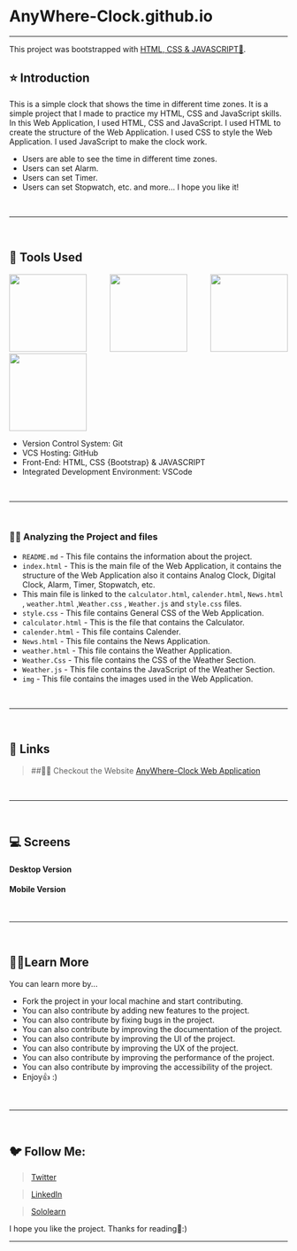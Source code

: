 <!-- Created by ★ Hemant ★ -->
# AnyWhere-Clock.github.io
<hr/>

This project was bootstrapped with [HTML, CSS & JAVASCRIPT🚀](https://github.com/facebook/create-react-app).
<br/>

## ⭐ Introduction

This is a simple clock that shows the time in different time zones. It is a simple project that I made to practice my HTML, CSS and JavaScript skills.
<br/>
In this Web Application, I used HTML, CSS and JavaScript. I used HTML to create the structure of the Web Application. I used CSS to style the Web Application. I used JavaScript to make the clock work.

- Users are able to see the time in different time zones.
- Users can set Alarm.
- Users can set Timer.
- Users can set Stopwatch, etc.
and more...
I hope you like it!
<br/>
<hr/>
<br/>

## 🔨 Tools Used

<p align="justify">
<img height="140" width="140" src="https://www.w3.org/html/logo/downloads/HTML5_Logo_256.png">
<img height="140" width="140" src="https://logodix.com/logo/470309.png">
<img height="140" width="140" src="https://cdn-icons-png.flaticon.com/512/5968/5968292.png">
<img height="140" width="140" src="https://code.visualstudio.com/assets/apple-touch-icon.png">
</p>

-  Version Control System: Git
-  VCS Hosting: GitHub
-  Front-End: HTML, CSS {Bootstrap} & JAVASCRIPT
-  Integrated Development Environment: VSCode
<br/>
<hr/>
<br/>

### 👨‍💻 Analyzing the Project and files

- `README.md` - This file contains the information about the project.
- `index.html` - This is the main file of the Web Application, it contains the structure of the Web Application also it contains Analog Clock, Digital Clock, Alarm, Timer, Stopwatch, etc.
- This main file is linked to the `calculator.html`, `calender.html`, `News.html` , `weather.html` ,`Weather.css` , `Weather.js` and `style.css` files.
- `style.css` - This file contains General CSS of the Web Application.
- `calculator.html` - This is the file that contains the Calculator.
- `calender.html` - This file contains Calender.
- `News.html` - This file contains the News Application.
- `weather.html` - This file contains the Weather Application.
- `Weather.Css` - This file contains the CSS of the Weather Section.
- `Weather.js` - This file contains the JavaScript of the Weather Section.
- `img` - This file contains the images used in the Web Application.
<br/>
<hr/>
<br/>

## 🔗 Links

> ##💁‍♂️ Checkout the Website [AnyWhere-Clock Web Application](https://hemantk1234.github.io/AnyWhere-Clock.github.io/)
>

<br/>
<hr/>
<br/>

## 💻 Screens

#### Desktop Version

#### Mobile Version

<br/>
<hr/>
<br/>

## 🧑‍💻Learn More

You can learn more by...
- Fork the project in your local machine and start contributing.
- You can also contribute by adding new features to the project.
- You can also contribute by fixing bugs in the project.
- You can also contribute by improving the documentation of the project.
- You can also contribute by improving the UI of the project.
- You can also contribute by improving the UX of the project.
- You can also contribute by improving the performance of the project.
- You can also contribute by improving the accessibility of the project.
- Enjoy👍 :)
<br/>
<hr/>
<br/>

## 🐦 Follow Me:

> [Twitter](https://twitter.com/HemantkEtc116)

> [LinkedIn](https://www.linkedin.com/in/hemant-kumbhalkar-87393b235/)

> [Sololearn](https://www.sololearn.com/profile/24572821)

I hope you like the project. Thanks for reading🙋:)

<hr/>
</hr>
<br/>
